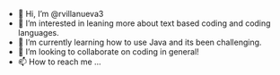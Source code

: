 - 👋 Hi, I’m @rvillanueva3
- 👀 I’m interested in leaning more about text based coding and coding languages.
- 🌱 I’m currently learning how to use Java and its been challenging. 
- 💞️ I’m looking to collaborate on coding in general!
- 📫 How to reach me ...

<!---
rvillanueva3/rvillanueva3 is a ✨ special ✨ repository because its `README.md` (this file) appears on your GitHub profile.
You can click the Preview link to take a look at your changes.
--->
